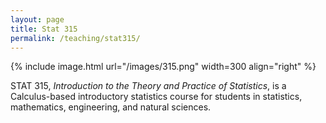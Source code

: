 ```yaml
---
layout: page
title: Stat 315
permalink: /teaching/stat315/
---
```



{% include image.html url="/images/315.png" width=300 align="right" %} 

STAT 315, <i>Introduction to the Theory and Practice of Statistics</i>, is a Calculus-based introductory statistics course for students in statistics, mathematics, engineering, and natural sciences. 